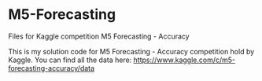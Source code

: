 # M5-Forecasting
Files for Kaggle competition M5 Forecasting - Accuracy

This is my solution code for M5 Forecasting - Accuracy competition hold by Kaggle. You can find all the data here: https://www.kaggle.com/c/m5-forecasting-accuracy/data



